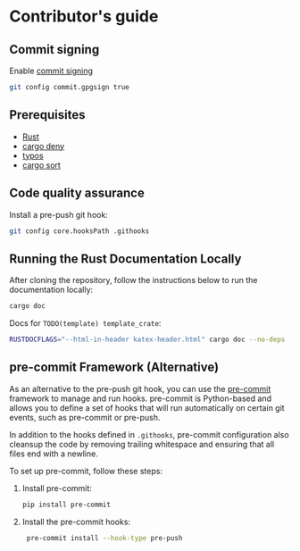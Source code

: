 # Contributor's guide

## Commit signing

Enable [commit signing](https://docs.github.com/en/authentication/managing-commit-signature-verification/signing-commits)

```sh
git config commit.gpgsign true
```

## Prerequisites

* [Rust](https://www.rust-lang.org/tools/install)
* [cargo deny](https://github.com/EmbarkStudios/cargo-deny)
* [typos](https://github.com/crate-ci/typos?tab=readme-ov-file#install)
* [cargo sort](https://github.com/DevinR528/cargo-sort)

## Code quality assurance

Install a pre-push git hook:

```sh
git config core.hooksPath .githooks
```

## Running the Rust Documentation Locally
After cloning the repository, follow the instructions below to run the documentation locally:

```sh
cargo doc
```

Docs for `TODO(template) template_crate`:

```sh
RUSTDOCFLAGS="--html-in-header katex-header.html" cargo doc --no-deps -p template_crate --open
```

## pre-commit Framework (Alternative)

As an alternative to the pre-push git hook, you can use the [pre-commit](https://pre-commit.com/) framework to manage and run hooks.
pre-commit is Python-based and allows you to define a set of hooks that will run automatically on certain git events, such as pre-commit or pre-push.

In addition to the hooks defined in `.githooks`, pre-commit configuration also cleansup the code by removing trailing whitespace and ensuring that all files end with a newline.

To set up pre-commit, follow these steps:

1. Install pre-commit:
   ```sh
   pip install pre-commit
   ```

2. Install the pre-commit hooks:
   ```sh
    pre-commit install --hook-type pre-push
   ```
